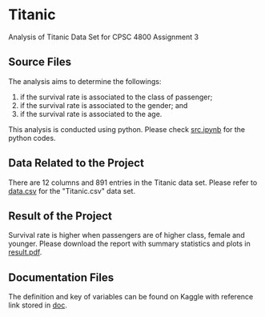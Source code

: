 # Titanic
Analysis of Titanic Data Set for CPSC 4800 Assignment 3

## Source Files
The analysis aims to determine the followings:
1) if the survival rate is associated to the class of passenger;
2) if the survival rate is associated to the gender; and
3) if the survival rate is associated to the age.

This analysis is conducted using python. Please check [src.ipynb](src.ipynb) for the python codes.


## Data Related to the Project
There are 12 columns and 891 entries in the Titanic data set. Please refer to [data.csv](data.csv) for the "Titanic.csv" data set.

## Result of the Project
Survival rate is higher when passengers are of higher class, female and younger.
Please download the report with summary statistics and plots in [result.pdf](result.pdf).


## Documentation Files
The definition and key of variables can be found on Kaggle with reference link stored in [doc](doc).
